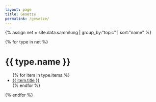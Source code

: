 ```yaml
---
layout: page
title: Gesetze
permalink: /gesetze/
---
```

{% assign net = site.data.sammlung | group_by:"topic" | sort:"name" %}

{% for type in net %}
  <h1>{{ type.name }} </h1>
  <ul>
    {% for item in type.items %}
      <li><a href="{{ item.url }}">{{ item.title }}</a></li>
    {% endfor %}
  </ul>
{% endfor %}
